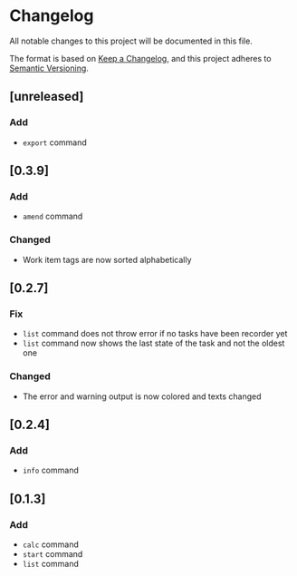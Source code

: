 # Changelog
All notable changes to this project will be documented in this file.

The format is based on [Keep a Changelog](https://keepachangelog.com/en/1.0.0/),
and this project adheres to [Semantic Versioning](https://semver.org/spec/v2.0.0.html).

## [unreleased]
### Add
- ```export``` command

## [0.3.9]
### Add
- ```amend``` command

### Changed
- Work item tags are now sorted alphabetically

## [0.2.7]
### Fix
- ```list``` command does not throw error if no tasks have been recorder yet
- ```list``` command now shows the last state of the task and not the oldest one

### Changed
- The error and warning output is now colored and texts changed

## [0.2.4]
### Add
- ```info``` command

## [0.1.3]
### Add
- ```calc``` command
- ```start``` command
- ```list``` command
